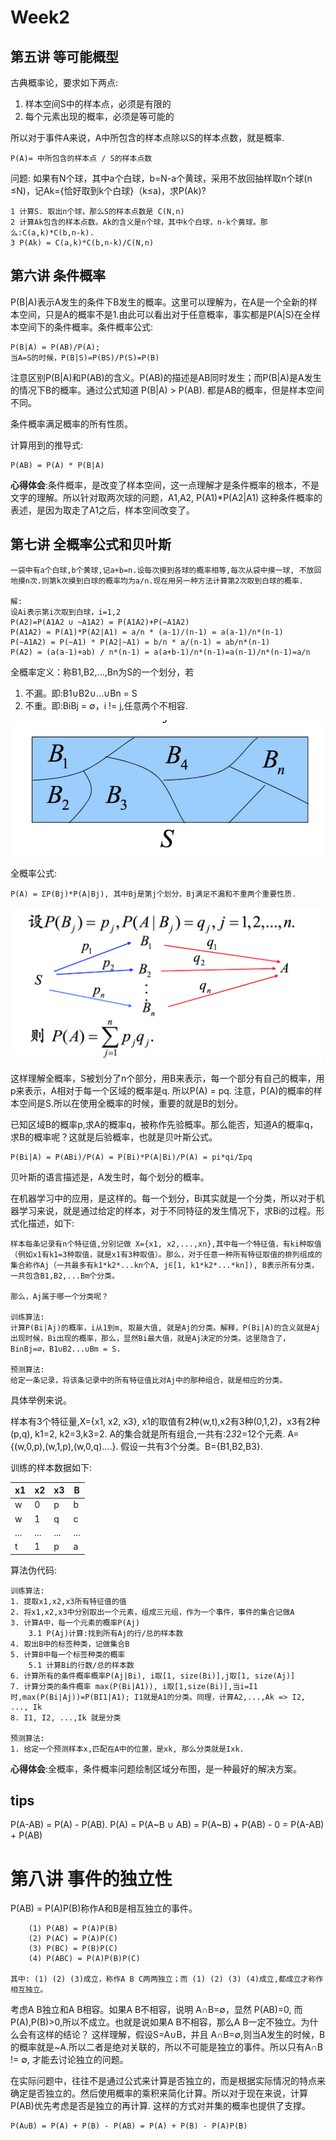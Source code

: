 # Week2
## 第五讲 等可能概型
古典概率论，要求如下两点:

1. 样本空间S中的样本点，必须是有限的
2. 每个元素出现的概率，必须是等可能的

所以对于事件A来说，A中所包含的样本点除以S的样本点数，就是概率.

	P(A)= 中所包含的样本点 / S的样本点数

问题: 如果有N个球，其中a个白球，b=N-a个黄球，采用不放回抽样取n个球(n ≤N)，记Ak={恰好取到k个白球}（k≤a)，求P(Ak)?
```
1 计算S. 取出n个球，那么S的样本点数是 C(N,n)
2 计算Ak包含的样本点数。Ak的含义是n个球，其中k个白球，n-k个黄球。那么:C(a,k)*C(b,n-k).
3 P(Ak) = C(a,k)*C(b,n-k)/C(N,n)
```

## 第六讲 条件概率
P(B|A)表示A发生的条件下B发生的概率。这里可以理解为，在A是一个全新的样本空间，只是A的概率不是1.由此可以看出对于任意概率，事实都是P(A|S)在全样本空间下的条件概率。条件概率公式:

	P(B|A) = P(AB)/P(A); 
	当A=S的时候，P(B|S)=P(BS)/P(S)=P(B)
	
注意区别P(B|A)和P(AB)的含义。P(AB)的描述是AB同时发生；而P(B|A)是A发生的情况下B的概率。通过公式知道 P(B|A) > P(AB). 都是AB的概率，但是样本空间不同。

条件概率满足概率的所有性质。



计算用到的推导式:

	P(AB) = P(A) * P(B|A)

__心得体会__:条件概率，是改变了样本空间，这一点理解才是条件概率的根本，不是文字的理解。所以针对取两次球的问题，A1,A2, P(A1)*P(A2|A1) 这种条件概率的表述，是因为取走了A1之后，样本空间改变了。

## 第七讲 全概率公式和贝叶斯

```
一袋中有a个白球,b个黄球,记a+b=n.设每次摸到各球的概率相等,每次从袋中摸一球, 不放回地摸n次.则第k次摸到白球的概率均为a/n.现在用另一种方法计算第2次取到白球的概率.

解:
设Ai表示第i次取到白球，i=1,2
P(A2)=P(A1A2 ∪ ~A1A2) = P(A1A2)+P(~A1A2)
P(A1A2) = P(A1)*P(A2|A1) = a/n * (a-1)/(n-1) = a(a-1)/n*(n-1)
P(~A1A2) = P(~A1) * P(A2|~A1) = b/n * a/(n-1) = ab/n*(n-1)
P(A2) = (a(a-1)+ab) / n*(n-1) = a(a+b-1)/n*(n-1)=a(n-1)/n*(n-1)=a/n

```

全概率定义：称B1,B2,...,Bn为S的一个划分，若

1. 不漏。即:B1∪B2∪...∪Bn = S
2. 不重。即:BiBj = ∅，i != j,任意两个不相容.

![](../../res/probability/probability2.png)

全概率公式:

	P(A) = ΣP(Bj)*P(A|Bj), 其中Bj是第j个划分，Bj满足不漏和不重两个重要性质.
	
![](../../res/probability/probability3.png)

这样理解全概率，S被划分了n个部分，用B来表示，每一个部分有自己的概率，用p来表示，A相对于每一个区域的概率是q. 所以P(A) = pq. 注意，P(A)的概率的样本空间是S.所以在使用全概率的时候，重要的就是B的划分。

已知区域B的概率p,求A的概率q，被称作先验概率。那么能否，知道A的概率q，求B的概率呢？这就是后验概率，也就是贝叶斯公式。

	P(Bi|A) = P(ABi)/P(A) = P(Bi)*P(A|Bi)/P(A) = pi*qi/Σpq
	
贝叶斯的语言描述是，A发生时，每个划分的概率。

在机器学习中的应用，是这样的。每一个划分，Bi其实就是一个分类，所以对于机器学习来说，就是通过给定的样本，对于不同特征的发生情况下，求Bi的过程。形式化描述，如下:

```
样本每条记录有n个特征值,分别记做 X={x1, x2,...,xn},其中每一个特征值，有ki种取值（例如x1有k1=3种取值，就是x1有3种取值）。那么，对于任意一种所有特征取值的排列组成的集合称作Aj（一共最多有k1*k2*...kn个A, j∈[1, k1*k2*...*kn]), B表示所有分类，一共包含B1,B2,...Bm个分类。

那么，Aj属于哪一个分类呢？

训练算法:
计算P(Bi|Aj)的概率，i从1到m, 取最大值, 就是Aj的分类。解释，P(Bi|A)的含义就是Aj出现时候，Bi出现的概率，那么，显然Bi最大值，就是Aj决定的分类。这里隐含了，Bi∩Bj=∅，B1∪B2...∪Bm = S.

预测算法:
给定一条记录，将该条记录中的所有特征值比对Aj中的那种组合，就是相应的分类。
```

具体举例来说。

样本有3个特征量,X={x1, x2, x3}, x1的取值有2种(w,t),x2有3种(0,1,2)，x3有2种(p,q), k1=2, k2=3,k3=2. A的集合就是所有组合,一共有:2*3*2=12个元素.
A={(w,0,p),(w,1,p),(w,0,q)....}. 假设一共有3个分类。B={B1,B2,B3}.

训练的样本数据如下:


| x1 | x2 | x3 | B |
|---- | ---- |-----| ----- |
| w | 0 | p | b|
| w | 1 | q | c |
| ... | ... | ... | ... |
|t | 1 | p | a |

算法伪代码:

```
训练算法:
1. 提取x1,x2,x3所有特征值的值
2. 将x1,x2,x3中分别取出一个元素，组成三元组，作为一个事件，事件的集合记做A
3. 计算A中，每一个元素的概率P(Aj)
	3.1 P(Aj)计算:找到所有Aj的行/总的样本数 
4. 取出B中的标签种类，记做集合B
5. 计算B中每一个标签种类的概率
	5.1 计算Bi的行数/总的样本数 
6. 计算所有的条件概率概率P(Aj|Bi), i取[1, size(Bi)],j取[1, size(Aj)]
7. 计算分类的条件概率 max(P(Bi|A1)), i取[1,size(Bi)],当i=I1时,max(P(Bi|Aj))=P(BI1|A1); I1就是A1的分类。同理，计算A2,...,Ak => I2, ..., Ik
8. I1, I2, ...,Ik 就是分类

预测算法:
1. 给定一个预测样本x,匹配在A中的位置，是xk, 那么分类就是Ixk.
```

__心得体会__:全概率，条件概率问题绘制区域分布图，是一种最好的解决方案。

## tips
P(A-AB) = P(A) - P(AB). P(A) = P(A~B ∪ AB) = P(A~B) + P(AB) - 0 =
P(A-AB) + P(AB)

# 第八讲 事件的独立性
P(AB) = P(A)P(B)称作A和B是相互独立的事件。

```
	(1) P(AB) = P(A)P(B)
	(2) P(AC) = P(A)P(C)
	(3) P(BC) = P(B)P(C)
	(4) P(ABC) = P(A)P(B)P(C)
	
其中: (1) (2) (3)成立，称作A B C两两独立；而 (1) (2) (3) (4)成立,都成立才称作相互独立。
```

考虑A B独立和A B相容。如果A B不相容，说明 A∩B=∅，显然 P(AB)=0, 而 P(A),P(B)>0,所以不成立。也就是说如果A B不相容，那么A B一定不独立。为什么会有这样的结论？ 这样理解，假设S=A∪B，并且 A∩B=∅,则当A发生的时候，B的概率就是~A.所以二者是绝对关联的，所以不可能是独立的事件。所以只有A∩B != ∅, 才能去讨论独立的问题。

在实际问题中，往往不是通过公式来计算是否独立的，而是根据实际情况的特点来确定是否独立的。然后使用概率的乘积来简化计算。所以对于现在来说，计算P(AB)优先考虑是否是独立的再计算. 这样的方式对并集的概率也提供了支撑。

```
P(A∪B) = P(A) + P(B) - P(AB) = P(A) + P(B) - P(A)P(B)
```